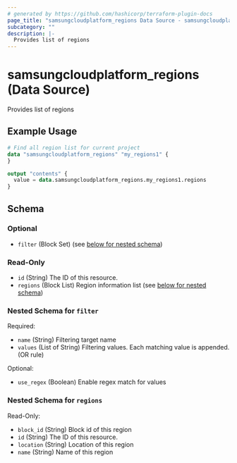```yaml
---
# generated by https://github.com/hashicorp/terraform-plugin-docs
page_title: "samsungcloudplatform_regions Data Source - samsungcloudplatform"
subcategory: ""
description: |-
  Provides list of regions
---
```


# samsungcloudplatform_regions (Data Source)

Provides list of regions

## Example Usage

```terraform
# Find all region list for current project
data "samsungcloudplatform_regions" "my_regions1" {
}

output "contents" {
  value = data.samsungcloudplatform_regions.my_regions1.regions
}
```

<!-- schema generated by tfplugindocs -->
## Schema

### Optional

- `filter` (Block Set) (see [below for nested schema](#nestedblock--filter))

### Read-Only

- `id` (String) The ID of this resource.
- `regions` (Block List) Region information list (see [below for nested schema](#nestedblock--regions))

<a id="nestedblock--filter"></a>
### Nested Schema for `filter`

Required:

- `name` (String) Filtering target name
- `values` (List of String) Filtering values. Each matching value is appended. (OR rule)

Optional:

- `use_regex` (Boolean) Enable regex match for values


<a id="nestedblock--regions"></a>
### Nested Schema for `regions`

Read-Only:

- `block_id` (String) Block id of this region
- `id` (String) The ID of this resource.
- `location` (String) Location of this region
- `name` (String) Name of this region


